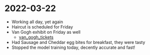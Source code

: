# 2022-03-22
- Working all day, yet again
- Haircut is scheduled for Friday
- Van Gogh exhibit on Friday as well
	- [van_gogh_tickets](../Attachments/van_gogh_tickets.pdf)
- Had Sausage and Cheddar egg bites for breakfast, they were tasty
- Stopped the model training today, decently accurate and fast!